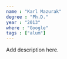 ```yaml
---
name : "Karl Mazurak"
degree : "Ph.D."
year : "2013"
where : "Google"
tags : ["alum"]
---
```

Add description here.
